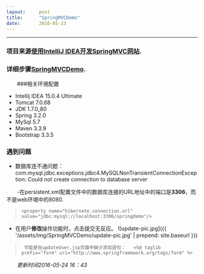```yaml
---
layout:     post
title:      "SpringMVCDemo"
date:       2016-05-23
---
```


<style type="text/css">
p{
	text-indent: 2em;
}
.post img {
  margin-bottom: 0rem;
}
</style>

--------


### 项目来源[使用IntelliJ IDEA开发SpringMVC网站](https://github.com/gaussic/SpringMVCDemo).

### 详细步骤[SpringMVCDemo](http://my.oschina.net/gaussik/blog/385697).

###相关环境配置

* Intellij IDEA 15.0.4 Ultimate
* Tomcat 7.0.68
* JDK 1.7.0_80
* Spring 3.2.0
* MySql 5.7
* Maven 3.3.9
* Bootstrap 3.3.5

### 遇到问题
* 数据库连不通问题：com.mysql.jdbc.exceptions.jdbc4.MySQLNonTransientConnectionException: Could not create connection to database server

-在persistent.xml配置文件中的数据库连接的URL地址中的端口是**3306**，而不是web环境中的8080.
>     <property name="hibernate.connection.url" value="jdbc:mysql://localhost:3306/springdemo"/>


* 在用户**修改**操作功能时，点击提交无反应。
![update-pic.jpg]({{ '/assets/img/SpringMVCDemo/update-pic.jpg' | prepend: site.baseurl }})

>      可能是在updateUser.jsp页面中缺少添加语句：   <%@ taglib prefix="form" uri="http://www.springframework.org/tags/form" %>

*更新时间2016-05-24 16：43*




